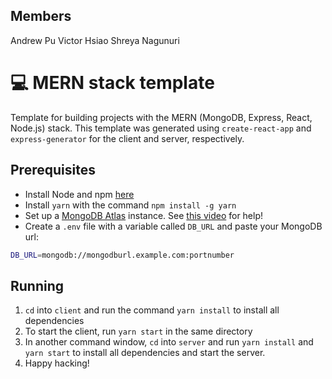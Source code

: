 ## Members

Andrew Pu
Victor Hsiao
Shreya Nagunuri

# 💻 MERN stack template

Template for building projects with the MERN (MongoDB, Express, React, Node.js) stack.
This template was generated using `create-react-app` and `express-generator` for the
client and server, respectively.

## Prerequisites

- Install Node and npm [here](https://nodejs.org/en/download/)
- Install `yarn` with the command `npm install -g yarn`
- Set up a [MongoDB Atlas](https://www.mongodb.com/) instance. See [this video](https://www.youtube.com/watch?v=CcOL5h_ZFJM) for help!
- Create a `.env` file with a variable called `DB_URL` and paste your MongoDB url:

```bash
DB_URL=mongodb://mongodburl.example.com:portnumber
```

## Running

1. `cd` into `client` and run the command `yarn install` to install all dependencies
2. To start the client, run `yarn start` in the same directory
3. In another command window, `cd` into `server` and run `yarn install` and `yarn start`
   to install all dependencies and start the server.
4. Happy hacking!
